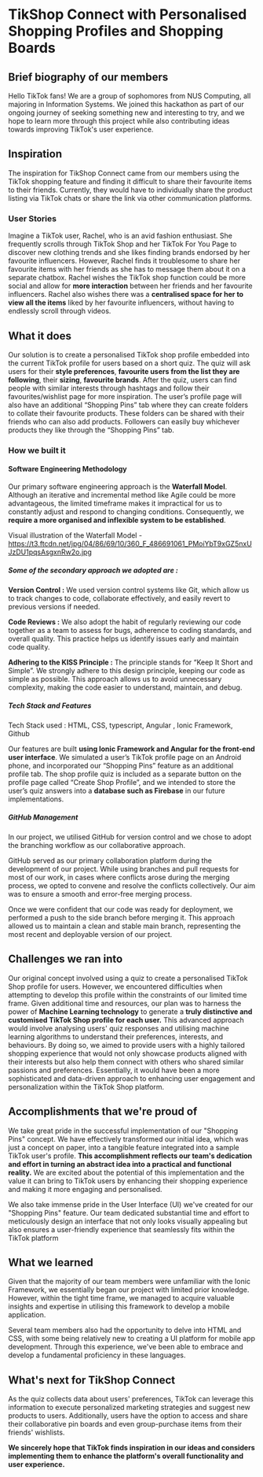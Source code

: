 # TikShop Connect with Personalised Shopping Profiles and Shopping Boards 

## Brief biography of our members  
Hello TikTok fans! We are a group of sophomores from NUS Computing, all majoring in Information Systems. We joined this hackathon as part of our ongoing journey of seeking something new and interesting to try, and we hope to learn more through this project while also contributing ideas towards improving TikTok's user experience.
 
## Inspiration  
The inspiration for TikShop Connect came from our members using the TikTok shopping feature and finding it difficult to share their favourite items to their friends. Currently, they would have to individually share the product listing via TikTok chats or share the link via other communication platforms.

### User Stories     
Imagine a TikTok user, Rachel, who is an avid fashion enthusiast. She frequently scrolls through TikTok Shop and her TikTok For You Page to discover new clothing trends and she likes finding brands endorsed by her favourite influencers. However, Rachel finds it troublesome to share her favourite items with her friends as she has to message them about it on a separate chatbox. Rachel wishes the TikTok shop function could be more social and allow for **more interaction** between her friends and her favourite influencers. Rachel also wishes there was a **centralised space for her to view all the items** liked by her favourite influencers, without having to endlessly scroll through videos.

## What it does      
Our solution is to create a personalised TikTok shop profile embedded into the current TikTok profile for users based on a short quiz. The quiz will ask users for their **style preferences**, **favourite users from the list they are following**, their **sizing**, **favourite brands**. After the quiz, users can find people with similar interests through hashtags and follow their favourites/wishlist page for more inspiration. The user’s profile page will also have an additional “Shopping Pins” tab where they can create folders to collate their favourite products. These folders can be shared with their friends who can also add products. Followers can easily buy whichever products they like through the “Shopping Pins” tab.

### How we built it     
#### Software Engineering Methodology

Our primary software engineering approach is the **Waterfall Model**. Although an iterative and incremental method like Agile could be more advantageous, the limited timeframe makes it impractical for us to constantly adjust and respond to changing conditions. Consequently, we **require a more organised and inflexible system to be established**.

Visual illustration of the Waterfall Model - https://t3.ftcdn.net/jpg/04/86/69/10/360_F_486691061_PMoiYbT9xGZ5nxUJzDU1pqsAsgxnRw2o.jpg 

##### **Some of the secondary approach we adopted are :**

**Version Control :** We used version control systems like Git, which allow us to track changes to code, collaborate effectively, and easily revert to previous versions if needed.

**Code Reviews :** We also adopt the habit of regularly reviewing our code together as a team to assess for bugs, adherence to coding standards, and overall quality. This practice helps us identify issues early and maintain code quality.

**Adhering to the KISS Principle :** The principle stands for “Keep It Short and Simple”. We strongly adhere to this design principle, keeping our code as simple as possible. This approach allows us to avoid unnecessary complexity, making the code easier to understand, maintain, and debug.

##### **Tech Stack and Features**      
Tech Stack used : HTML, CSS, typescript, Angular , Ionic Framework, Github

Our features are built **using Ionic Framework and Angular for the front-end user interface**. We simulated a user’s TikTok profile page on an Android phone, and incorporated our “Shopping Pins” feature as an additional profile tab. The shop profile quiz is included as a separate button on the profile page called “Create Shop Profile”, and we intended to store the user’s quiz answers into a **database such as Firebase** in our future implementations.

##### **GitHub Management**    
In our project, we utilised GitHub for version control and we chose to adopt the branching workflow as our collaborative approach.

GitHub served as our primary collaboration platform during the development of our project. While using branches and pull requests for most of our work, in cases where conflicts arose during the merging process, we opted to convene and resolve the conflicts collectively. Our aim was to ensure a smooth and error-free merging process.

Once we were confident that our code was ready for deployment, we performed a push to the side branch before merging it. This approach allowed us to maintain a clean and stable main branch, representing the most recent and deployable version of our project.

## Challenges we ran into
Our original concept involved using a quiz to create a personalised TikTok Shop profile for users. However, we encountered difficulties when attempting to develop this profile within the constraints of our limited time frame. Given additional time and resources, our plan was to harness the power of **Machine Learning technology** to generate a **truly distinctive and customised TikTok Shop profile for each user.** This advanced approach would involve analysing users' quiz responses and utilising machine learning algorithms to understand their preferences, interests, and behaviours. By doing so, we aimed to provide users with a highly tailored shopping experience that would not only showcase products aligned with their interests but also help them connect with others who shared similar passions and preferences. Essentially, it would have been a more sophisticated and data-driven approach to enhancing user engagement and personalization within the TikTok Shop platform.

## Accomplishments that we're proud of  
We take great pride in the successful implementation of our "Shopping Pins" concept. We have effectively transformed our initial idea, which was just a concept on paper, into a tangible feature integrated into a sample TikTok user's profile. **This accomplishment reflects our team's dedication and effort in turning an abstract idea into a practical and functional reality.** We are excited about the potential of this implementation and the value it can bring to TikTok users by enhancing their shopping experience and making it more engaging and personalised.

We also take immense pride in the User Interface (UI) we've created for our "Shopping Pins" feature. Our team dedicated substantial time and effort to meticulously design an interface that not only looks visually appealing but also ensures a user-friendly experience that seamlessly fits within the TikTok platform

## What we learned 
Given that the majority of our team members were unfamiliar with the Ionic Framework, we essentially began our project with limited prior knowledge. However, within the tight time frame, we managed to acquire valuable insights and expertise in utilising this framework to develop a mobile application.

Several team members also had the opportunity to delve into HTML and CSS, with some being relatively new to creating a UI platform for mobile app development. Through this experience, we've been able to embrace and develop a fundamental proficiency in these languages.

## What's next for TikShop Connect 
As the quiz collects data about users' preferences, TikTok can leverage this information to execute personalized marketing strategies and suggest new products to users. Additionally, users have the option to access and share their collaborative pin boards and even group-purchase items from their friends' wishlists.

**We sincerely hope that TikTok finds inspiration in our ideas and considers implementing them to enhance the platform's overall functionality and user experience.**

